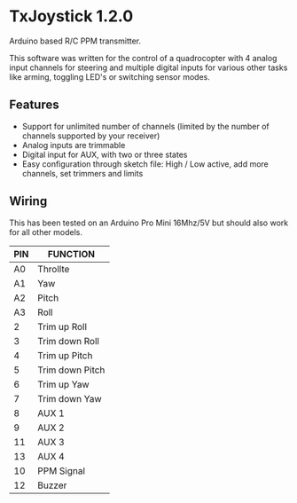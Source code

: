 # TxJoystick 1.2.0
Arduino based R/C PPM transmitter.

This software was written for the control of a quadrocopter with 4 analog input channels for steering and multiple digital inputs for various other tasks like arming, toggling LED's or switching sensor modes.

## Features
* Support for unlimited number of channels (limited by the number of channels supported by your receiver)
* Analog inputs are trimmable
* Digital input for AUX, with two or three states
* Easy configuration through sketch file: High / Low active, add more channels, set trimmers and limits

## Wiring
This has been tested on an Arduino Pro Mini 16Mhz/5V but should also work for all other models.

<table>
  <thead>
    <tr><th>PIN</th><th>FUNCTION</th></tr>
  </thead>
  <tbody>
    <tr><td>A0</td><td>Throllte
    <tr><td>A1</td><td>Yaw
    <tr><td>A2</td><td>Pitch</td></tr>
    <tr><td>A3</td><td>Roll</td></tr>
    <tr><td>2</td><td>Trim up Roll</td></tr>
    <tr><td>3</td><td>Trim down Roll</td></tr>
    <tr><td>4</td><td>Trim up Pitch</td></tr>
    <tr><td>5</td><td>Trim down Pitch</td></tr>
    <tr><td>6</td><td>Trim up Yaw</td></tr>
    <tr><td>7</td><td>Trim down Yaw</td></tr>
    <tr><td>8</td><td>AUX 1</td></tr>
    <tr><td>9</td><td>AUX 2</td></tr>
    <tr><td>11</td><td>AUX 3</td></tr>
    <tr><td>13</td><td>AUX 4</td></tr>
    <tr><td>10</td><td>PPM Signal</td></tr>
    <tr><td>12</td><td>Buzzer</td></tr>
  </tbody>
</table>
